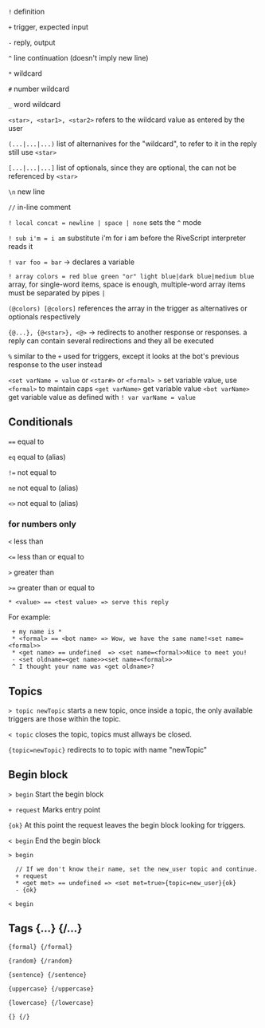 `!` definition

`+` trigger, expected input

`-` reply, output

`^` line continuation (doesn't imply new line)

`*` wildcard 

`#` number wildcard 

`_` word wildcard 

`<star>, <star1>, <star2>` refers to the wildcard value as entered by the user

`(...|...|...)` list of alternanives for the "wildcard", to refer to it in the reply still use `<star>`

`[...|...|...]` list of optionals, since they are optional, the can not be referenced by `<star>` 

`\n` new line

`//` in-line comment

`! local concat = newline | space | none` sets the `^` mode

`! sub i'm = i am` substitute i'm for i am before the RiveScript interpreter reads it

`! var foo = bar` -> declares a variable

`! array colors = red blue green "or" light blue|dark blue|medium blue` array, for single-word items, space is enough, multiple-word array items must be separated by pipes `|`

`(@colors) [@colors]` references the array in the trigger as alternatives or optionals respectively

`{@...}, {@<star>}, <@>` -> redirects to another response or responses. a reply can contain several redirections and they all be executed

`%` similar to the `+` used for triggers, except it looks at the bot's previous response to the user instead

`<set varName = value` or `<star#>` or `<formal> >` set variable value, use `<formal>` to maintain caps
`<get varName>` get variable value
`<bot varName>` get variable value as defined with `! var varName = value`

## Conditionals

`==`  equal to

`eq`  equal to (alias)

`!=`  not equal to

`ne`  not equal to (alias)

`<>`  not equal to (alias)

### for numbers only

`<`   less than

`<=`  less than or equal to

`>`   greater than

`>=`  greater than or equal to


`* <value> == <test value> => serve this reply` 

For example:

     + my name is *
     * <formal> == <bot name> => Wow, we have the same name!<set name=<formal>>
     * <get name> == undefined  => <set name=<formal>>Nice to meet you!
     - <set oldname=<get name>><set name=<formal>>
     ^ I thought your name was <get oldname>?

## Topics

`> topic newTopic` starts a new topic, once inside a topic, the only available triggers are those within the topic.

`< topic` closes the topic, topics must allways be closed.

`{topic=newTopic}` redirects to to topic with name "newTopic"

## Begin block

`> begin` Start the begin block

`+ request` Marks entry point

`{ok}` At this point the request leaves the begin block looking for triggers.

`< begin` End the begin block


    > begin

      // If we don't know their name, set the new_user topic and continue.
      + request
      * <get met> == undefined => <set met=true>{topic=new_user}{ok}
      - {ok}

    < begin



## Tags {...} {/...}

`{formal} {/formal}`

`{random} {/random}`

`{sentence} {/sentence}`

`{uppercase} {/uppercase}`

`{lowercase} {/lowercase}`

`{} {/}`
